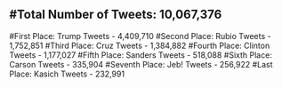 #Total Number of Tweets: 10,067,376 
---
#First Place: Trump Tweets - 4,409,710
#Second Place: Rubio Tweets - 1,752,851
#Third Place: Cruz Tweets - 1,384,882
#Fourth Place: Clinton Tweets - 1,177,027
#Fifth Place: Sanders Tweets - 518,088
#Sixth Place: Carson Tweets - 335,904
#Seventh Place: Jeb! Tweets - 256,922
#Last Place: Kasich Tweets - 232,991

